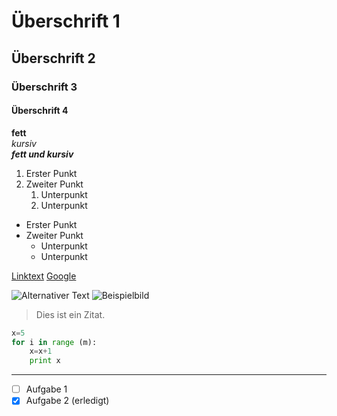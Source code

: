 # Überschrift 1
## Überschrift 2
### Überschrift 3
#### Überschrift 4

**fett**  
*kursiv*  
***fett und kursiv***

1. Erster Punkt
2. Zweiter Punkt
   1. Unterpunkt
   2. Unterpunkt

- Erster Punkt
- Zweiter Punkt
  - Unterpunkt
  - Unterpunkt

[Linktext](URL)
[Google](https://www.google.com)

![Alternativer Text](URL_zum_Bild)
![Beispielbild](https://via.placeholder.com/150)

> Dies ist ein Zitat.

```py
x=5
for i in range (m):
    x=x+1
    print x
```

---


- [ ] Aufgabe 1
- [x] Aufgabe 2 (erledigt)
